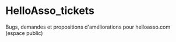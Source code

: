 # HelloAsso_tickets
Bugs, demandes et propositions d'améliorations pour helloasso.com (espace public)
